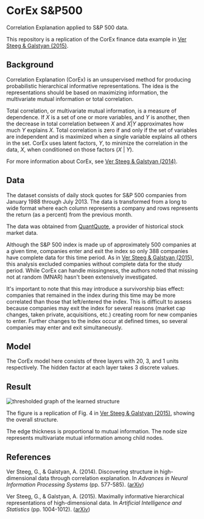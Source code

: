 # CorEx S&P500

Correlation Explanation applied to S&P 500 data.

This repository is a replication of the CorEx finance data example in [Ver Steeg & Galstyan (2015)](#References).

## Background

Correlation Explanation (CorEx) is an unsupervised method for producing probabilistic hierarchical informative representations. The idea is the representations should be based on maximizing information, the multivariate mutual information or total correlation.

Total correlation, or multivariate mutual information, is a measure of dependence. If _X_ is a set of one or more variables, and _Y_ is another, then the decrease in total correlation between _X_ and _X_|_Y_ approximates how much _Y_ explains _X_. Total correlation is zero if and only if the set of variables are independent and is maximized when a single variable explains all others in the set. CorEx uses latent factors, _Y_, to minimize the correlation in the data, _X_, when conditioned on those factors (_X_ | _Y_). 

For more information about CorEx, see [Ver Steeg & Galstyan (2014)](#References).

## Data

The dataset consists of daily stock quotes for S&P 500 companies from January 1988 through July 2013. The data is transformed from a long to wide format where each column represents a company and rows represents the return (as a percent) from the previous month. 

The data was obtained from [QuantQuote](https://quantquote.com), a provider of historical stock market data.

Although the S&P 500 index is made up of approximately 500 companies at a given time, companies enter and exit the index so only 388 companies have complete data for this time period. As in [Ver Steeg & Galstyan (2015)](#References), this analysis excluded companies without complete data for the study period. While CorEx can handle missingness, the authors noted that missing not at random (MNAR) hasn't been extensively investigated.

It's important to note that this may introduce a survivorship bias effect: companies that remained in the index during this time may be more correlated than those that left/entered the index. This is difficult to assess because companies may exit the index for several reasons (market cap changes, taken private, acquisitions, etc.) creating room for new companies to enter. Further changes to the index occur at defined times, so several companies may enter and exit simultaneously.

## Model

The CorEx model here consists of three layers with 20, 3, and 1 units respectively. The hidden factor at each layer takes 3 discrete values.

## Result

![thresholded graph of the learned structure]()

The figure is a replication of Fig. 4 in [Ver Steeg & Galstyan (2015)](#References), showing the overall structure.

The edge thickness is proportional to mutual information. The node size represents multivariate mutual information among child nodes.

## References

Ver Steeg, G., & Galstyan, A. (2014). Discovering structure in high-dimensional data through correlation explanation. In _Advances in Neural Information Processing Systems_ (pp. 577-585). ([arXiv](https://arxiv.org/abs/1406.1222))

Ver Steeg, G., & Galstyan, A. (2015). Maximally informative hierarchical representations of high-dimensional data. In _Artificial Intelligence and Statistics_ (pp. 1004-1012). ([arXiv](https://arxiv.org/abs/1410.7404v2))
